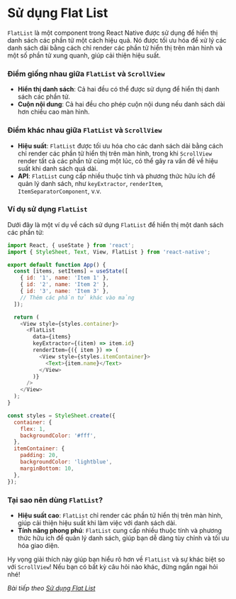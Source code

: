 # Sử dụng Flat List

`FlatList` là một component trong React Native được sử dụng để hiển thị danh sách các phần tử một cách hiệu quả. Nó được tối ưu hóa để xử lý các danh sách dài bằng cách chỉ render các phần tử hiển thị trên màn hình và một số phần tử xung quanh, giúp cải thiện hiệu suất.

### Điểm giống nhau giữa `FlatList` và `ScrollView`
- **Hiển thị danh sách**: Cả hai đều có thể được sử dụng để hiển thị danh sách các phần tử.
- **Cuộn nội dung**: Cả hai đều cho phép cuộn nội dung nếu danh sách dài hơn chiều cao màn hình.

### Điểm khác nhau giữa `FlatList` và `ScrollView`
- **Hiệu suất**: `FlatList` được tối ưu hóa cho các danh sách dài bằng cách chỉ render các phần tử hiển thị trên màn hình, trong khi `ScrollView` render tất cả các phần tử cùng một lúc, có thể gây ra vấn đề về hiệu suất khi danh sách quá dài.
- **API**: `FlatList` cung cấp nhiều thuộc tính và phương thức hữu ích để quản lý danh sách, như `keyExtractor`, `renderItem`, `ItemSeparatorComponent`, v.v.

### Ví dụ sử dụng `FlatList`
Dưới đây là một ví dụ về cách sử dụng `FlatList` để hiển thị một danh sách các phần tử:

```javascript
import React, { useState } from 'react';
import { StyleSheet, Text, View, FlatList } from 'react-native';

export default function App() {
  const [items, setItems] = useState([
    { id: '1', name: 'Item 1' },
    { id: '2', name: 'Item 2' },
    { id: '3', name: 'Item 3' },
    // Thêm các phần tử khác vào mảng
  ]);

  return (
    <View style={styles.container}>
      <FlatList
        data={items}
        keyExtractor={(item) => item.id}
        renderItem={({ item }) => (
          <View style={styles.itemContainer}>
            <Text>{item.name}</Text>
          </View>
        )}
      />
    </View>
  );
}

const styles = StyleSheet.create({
  container: {
    flex: 1,
    backgroundColor: '#fff',
  },
  itemContainer: {
    padding: 20,
    backgroundColor: 'lightblue',
    marginBottom: 10,
  },
});
```

### Tại sao nên dùng `FlatList`?
- **Hiệu suất cao**: `FlatList` chỉ render các phần tử hiển thị trên màn hình, giúp cải thiện hiệu suất khi làm việc với danh sách dài.
- **Tính năng phong phú**: `FlatList` cung cấp nhiều thuộc tính và phương thức hữu ích để quản lý danh sách, giúp bạn dễ dàng tùy chỉnh và tối ưu hóa giao diện.

Hy vọng giải thích này giúp bạn hiểu rõ hơn về `FlatList` và sự khác biệt so với `ScrollView`! Nếu bạn có bất kỳ câu hỏi nào khác, đừng ngần ngại hỏi nhé!

*Bài tiếp theo [Sử dụng Flat List](session_07_FlatList.md)*
